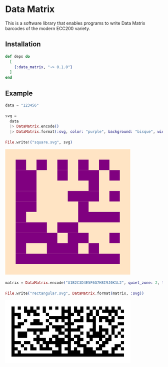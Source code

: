 # Data Matrix

This is a software library that enables programs to write Data Matrix barcodes of the modern ECC200 variety.

## Installation

```exs
def deps do
  [
    {:data_matrix, "~> 0.1.0"}
  ]
end
```

## Example

```ex
data = "123456"

svg =
  data
  |> DataMatrix.encode()
  |> DataMatrix.format(:svg, color: "purple", background: "bisque", width: 200)

File.write!("square.svg", svg)
```

<img src="./docs/figures/example_square.svg" alt="Example square Data Matrix">

```ex
matrix = DataMatrix.encode("A1B2C3D4E5F6G7H8I9J0K1L2", quiet_zone: 2, type: :rectangle)

File.write("rectangular.svg", DataMatrix.format(matrix, :svg))
```

<img src="./docs/figures/example_rectangular.svg" alt="Example rectangular Data Matrix">

